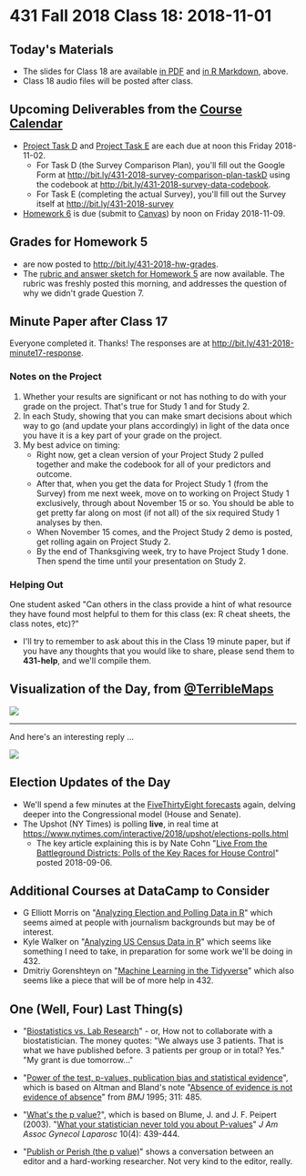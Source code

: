 # 431 Fall 2018 Class 18: 2018-11-01

## Today's Materials

- The slides for Class 18 are available [in PDF](https://github.com/THOMASELOVE/431-2018/blob/master/slides/class18/431_class-18-slides_2018.pdf) and [in R Markdown](https://github.com/THOMASELOVE/THOMASELOVE/431-2018/master/slides/class18/431_class-18-slides_2018.Rmd), above.
- Class 18 audio files will be posted after class.

## Upcoming Deliverables from the [Course Calendar](https://github.com/THOMASELOVE/431-2018/blob/master/calendar.md)

- [Project Task D](https://thomaselove.github.io/431-2018-project/taskD.html) and [Project Task E](https://thomaselove.github.io/431-2018-project/taskE.html) are each due at noon this Friday 2018-11-02. 
    - For Task D (the Survey Comparison Plan), you'll fill out the Google Form at http://bit.ly/431-2018-survey-comparison-plan-taskD using the codebook at http://bit.ly/431-2018-survey-data-codebook.
    - For Task E (completing the actual Survey), you'll fill out the Survey itself at http://bit.ly/431-2018-survey
- [Homework 6](https://github.com/THOMASELOVE/431-2018/blob/master/homework/Homework6/431-2018-hw6.md) is due (submit to [Canvas](https://canvas.case.edu/)) by noon on Friday 2018-11-09.

## Grades for Homework 5

- are now posted to http://bit.ly/431-2018-hw-grades.
- The [rubric and answer sketch for Homework 5](https://github.com/THOMASELOVE/431-2018/tree/master/homework/Homework5) are now available. The rubric was freshly posted this morning, and addresses the question of why we didn't grade Question 7.

## Minute Paper after Class 17

Everyone completed it. Thanks! The responses are at http://bit.ly/431-2018-minute17-response.

### Notes on the Project

1. Whether your results are significant or not has nothing to do with your grade on the project. That's true for Study 1 and for Study 2. 
2. In each Study, showing that you can make smart decisions about which way to go (and update your plans accordingly) in light of the data once you have it is a key part of your grade on the project.
3. My best advice on timing:
    - Right now, get a clean version of your Project Study 2 pulled together and make the codebook for all of your predictors and outcome.
    - After that, when you get the data for Project Study 1 (from the Survey) from me next week, move on to working on Project Study 1 exclusively, through about November 15 or so. You should be able to get pretty far along on most (if not all) of the six required Study 1 analyses by then.
    - When November 15 comes, and the Project Study 2 demo is posted, get rolling again on Project Study 2.
    - By the end of Thanksgiving week, try to have Project Study 1 done. Then spend the time until your presentation on Study 2.

### Helping Out

One student asked "Can others in the class provide a hint of what resource they have found most helpful to them for this class (ex: R cheat sheets, the class notes, etc)?"

- I'll try to remember to ask about this in the Class 19 minute paper, but if you have any thoughts that you would like to share, please send them to **431-help**, and we'll compile them.

## Visualization of the Day, from [@TerribleMaps](https://twitter.com/TerribleMaps/status/1057709604250021890)

![](https://github.com/THOMASELOVE/431-2018/blob/master/slides/class18/eye.PNG)

---


And here's an interesting reply ...

![](https://github.com/THOMASELOVE/431-2018/blob/master/slides/class18/blue.png)


## Election Updates of the Day

- We'll spend a few minutes at the [FiveThirtyEight forecasts](https://projects.fivethirtyeight.com/2018-midterm-election-forecast/senate) again, delving deeper into the Congressional model (House and Senate).
- The Upshot (NY Times) is polling **live**, in real time at https://www.nytimes.com/interactive/2018/upshot/elections-polls.html
    - The key article explaining this is by Nate Cohn "[Live From the Battleground Districts: Polls of the Key Races for House Control](https://www.nytimes.com/2018/09/06/upshot/midterms-2018-polls-live.html)" posted 2018-09-06.

## Additional Courses at DataCamp to Consider

- G Elliott Morris on "[Analyzing Election and Polling Data in R](https://www.datacamp.com/courses/analyzing-election-and-polling-data-in-r)" which seems aimed at people with journalism backgrounds but may be of interest.
- Kyle Walker on "[Analyzing US Census Data in R](https://www.datacamp.com/courses/analyzing-us-census-data-in-r)" which seems like something I need to take, in preparation for some work we'll be doing in 432.
- Dmitriy Gorenshteyn on "[Machine Learning in the Tidyverse](https://www.datacamp.com/courses/machine-learning-in-the-tidyverse)" which also seems like a piece that will be of more help in 432.

## One (Well, Four) Last Thing(s)

- "[Biostatistics vs. Lab Research](https://www.youtube.com/watch?v=PbODigCZqL8)" - or, How not to collaborate with a biostatistician. The money quotes: "We always use 3 patients. That is what we have published before. 3 patients per group or in total? Yes." "My grant is due tomorrow..."

- "[Power of the test, p-values, publication bias and statistical evidence](https://www.youtube.com/watch?v=kMYxd6QeAss)", which is based on Altman and Bland's note "[Absence of evidence is not evidence of absence](https://www.bmj.com/content/311/7003/485)" from *BMJ* 1995; 311: 485.

- "[What's the p value?](https://www.youtube.com/watch?v=ax0tDcFkPic)", which is based on Blume, J. and J. F. Peipert (2003). "[What your statistician never told you about P-values](https://www.sciencedirect.com/science/article/pii/S1074380405601430)" *J Am Assoc Gynecol Laparosc* 10(4): 439-444.

- "[Publish or Perish (the p value)](https://www.youtube.com/watch?v=ax0tDcFkPic)" shows a conversation between an editor and a hard-working researcher. Not very kind to the editor, really.
